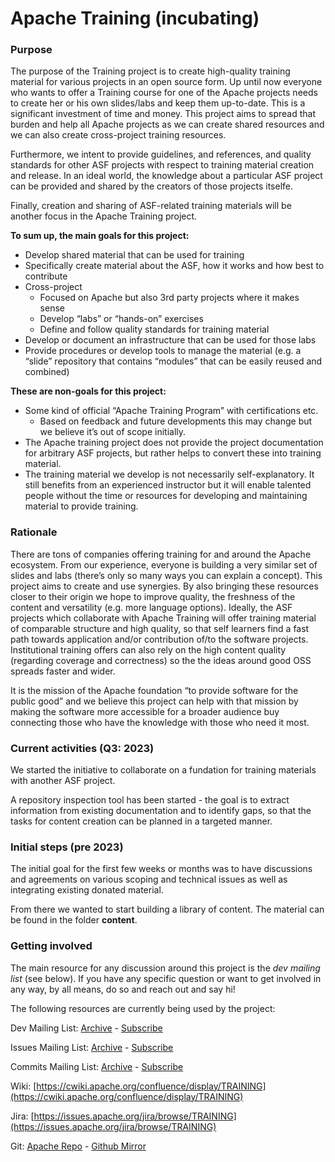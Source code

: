 Apache Training (incubating)
============================

### Purpose
The purpose of the Training project is to create high-quality training material for various projects in an open source form. Up until now everyone who wants to offer a Training course for one of the Apache projects needs to create her or his own slides/labs and keep them up-to-date. This is a significant investment of time and money. This project aims to spread that burden and help all Apache projects as we can create shared resources and we can also create cross-project training resources.

Furthermore, we intent to provide guidelines, and references, and quality standards for other ASF projects with respect to training material creation and release. In an ideal world, the knowledge about a particular ASF project can be provided and shared by the creators of those projects itselfe.

Finally, creation and sharing of ASF-related training materials will be another focus in the Apache Training project.

__To sum up, the main goals for this project:__

- Develop shared material that can be used for training 
- Specifically create material about the ASF, how it works and how best to contribute
- Cross-project
  - Focused on Apache but also 3rd party projects where it makes sense
  - Develop “labs” or “hands-on” exercises
  - Define and follow quality standards for training material
- Develop or document an infrastructure that can be used for those labs
- Provide procedures or develop tools to manage the material (e.g. a “slide” repository that contains “modules” that can be easily reused and combined)

__These are non-goals for this project:__

- Some kind of official “Apache Training Program” with certifications etc.
  - Based on feedback and future developments this may change but we believe it’s out of scope initially.
- The Apache training project does not provide the project documentation for arbitrary ASF projects, but rather helps to convert these into training material.
- The training material we develop is not necessarily self-explanatory. It still benefits from an experienced instructor but it will enable talented people without the time or resources for developing and maintaining material to provide training.

### Rationale
There are tons of companies offering training for and around the Apache ecosystem. From our experience, everyone is building a very similar set of slides and labs (there’s only so many ways you can explain a concept). This project aims to create and use synergies. By also bringing these resources closer to their origin we hope to improve quality, the freshness of the content and versatility (e.g. more language options).
Ideally, the ASF projects which collaborate with Apache Training will offer training material of comparable structure and high quality, so that 
self learners find a fast path towards application and/or contribution of/to the software projects.
Institutional training offers can also rely on the high content quality (regarding coverage and correctness) so the the ideas around good OSS spreads faster and wider.

It is the mission of the Apache foundation “to provide software for the public good” and we believe this project can help with that mission by making the software more accessible for a broader audience buy connecting those who have the knowledge with those who need it most.

### Current activities  (Q3: 2023)
We started the initiative to collaborate on a fundation for training materials with another ASF project.

A repository inspection tool has been started - the goal is to extract information from existing documentation and to identify gaps, so that the tasks for content creation can be planned in a targeted manner.

### Initial steps (pre 2023)
The initial goal for the first few weeks or months was to have discussions and agreements on various scoping and technical issues as well as integrating existing donated material.

From there we wanted to start building a library of content. The material can be found in the folder __content__.



### Getting involved

The main resource for any discussion around this project is the *dev mailing list* (see below). If you have any specific question or want to get involved in any way, by all means, do so and reach out and say hi!

The following resources are currently being used by the project:

Dev Mailing List: [Archive](https://lists.apache.org/list.html\?dev@training.apache.org)  -  [Subscribe](mailto:dev-subscribe@training.apache.org)

Issues Mailing List: [Archive](https://lists.apache.org/list.html\?issues@training.apache.org)  -  [Subscribe](mailto:issues-subscribe@training.apache.org)

Commits Mailing List: [Archive](https://lists.apache.org/list.html\?commits@training.apache.org)  -  [Subscribe](mailto:commits-subscribe@training.apache.org)

Wiki: [https://cwiki.apache.org/confluence/display/TRAINING](https://cwiki.apache.org/confluence/display/TRAINING)

Jira: [https://issues.apache.org/jira/browse/TRAINING](https://issues.apache.org/jira/browse/TRAINING)

Git: [Apache Repo](https://gitbox.apache.org/repos/asf\?p=incubator-training.git) - [Github Mirror](https://github.com/apache/incubator-training)

